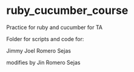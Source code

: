 # ruby_cucumber_course

Practice for ruby and cucumber for TA

Folder for scripts and code for:

Jimmy Joel Romero Sejas

modifies by Jin Romero Sejas